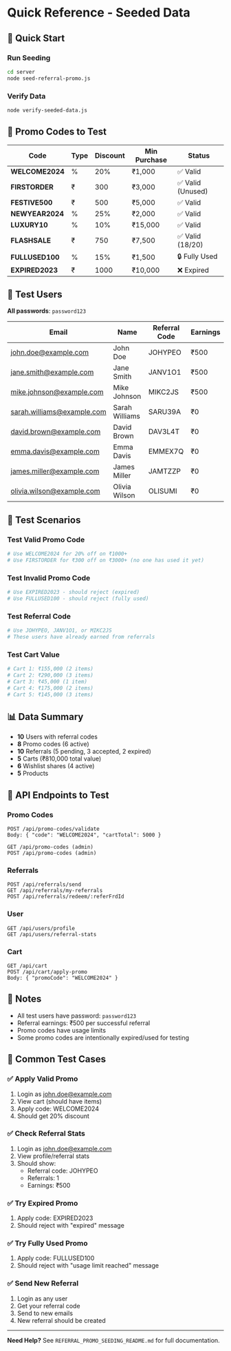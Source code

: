 # Quick Reference - Seeded Data

## 🚀 Quick Start

### Run Seeding
```bash
cd server
node seed-referral-promo.js
```

### Verify Data
```bash
node verify-seeded-data.js
```

## 🎫 Promo Codes to Test

| Code | Type | Discount | Min Purchase | Status |
|------|------|----------|--------------|--------|
| **WELCOME2024** | % | 20% | ₹1,000 | ✅ Valid |
| **FIRSTORDER** | ₹ | 300 | ₹3,000 | ✅ Valid (Unused) |
| **FESTIVE500** | ₹ | 500 | ₹5,000 | ✅ Valid |
| **NEWYEAR2024** | % | 25% | ₹2,000 | ✅ Valid |
| **LUXURY10** | % | 10% | ₹15,000 | ✅ Valid |
| **FLASHSALE** | ₹ | 750 | ₹7,500 | ✅ Valid (18/20) |
| **FULLUSED100** | % | 15% | ₹1,500 | 🔒 Fully Used |
| **EXPIRED2023** | ₹ | 1000 | ₹10,000 | ❌ Expired |

## 👥 Test Users

**All passwords**: `password123`

| Email | Name | Referral Code | Earnings |
|-------|------|---------------|----------|
| john.doe@example.com | John Doe | JOHYPEO | ₹500 |
| jane.smith@example.com | Jane Smith | JANV1O1 | ₹500 |
| mike.johnson@example.com | Mike Johnson | MIKC2JS | ₹500 |
| sarah.williams@example.com | Sarah Williams | SARU39A | ₹0 |
| david.brown@example.com | David Brown | DAV3L4T | ₹0 |
| emma.davis@example.com | Emma Davis | EMMEX7Q | ₹0 |
| james.miller@example.com | James Miller | JAMTZZP | ₹0 |
| olivia.wilson@example.com | Olivia Wilson | OLISUMI | ₹0 |

## 🧪 Test Scenarios

### Test Valid Promo Code
```bash
# Use WELCOME2024 for 20% off on ₹1000+
# Use FIRSTORDER for ₹300 off on ₹3000+ (no one has used it yet)
```

### Test Invalid Promo Code
```bash
# Use EXPIRED2023 - should reject (expired)
# Use FULLUSED100 - should reject (fully used)
```

### Test Referral Code
```bash
# Use JOHYPEO, JANV1O1, or MIKC2JS
# These users have already earned from referrals
```

### Test Cart Value
```bash
# Cart 1: ₹155,000 (2 items)
# Cart 2: ₹290,000 (3 items)
# Cart 3: ₹45,000 (1 item)
# Cart 4: ₹175,000 (2 items)
# Cart 5: ₹145,000 (3 items)
```

## 📊 Data Summary

- **10** Users with referral codes
- **8** Promo codes (6 active)
- **10** Referrals (5 pending, 3 accepted, 2 expired)
- **5** Carts (₹810,000 total value)
- **6** Wishlist shares (4 active)
- **5** Products

## 🔗 API Endpoints to Test

### Promo Codes
```
POST /api/promo-codes/validate
Body: { "code": "WELCOME2024", "cartTotal": 5000 }

GET /api/promo-codes (admin)
POST /api/promo-codes (admin)
```

### Referrals
```
POST /api/referrals/send
GET /api/referrals/my-referrals
POST /api/referrals/redeem/:referFrdId
```

### User
```
GET /api/users/profile
GET /api/users/referral-stats
```

### Cart
```
GET /api/cart
POST /api/cart/apply-promo
Body: { "promoCode": "WELCOME2024" }
```

## 📝 Notes

- All test users have password: `password123`
- Referral earnings: ₹500 per successful referral
- Promo codes have usage limits
- Some promo codes are intentionally expired/used for testing

## 🎯 Common Test Cases

### ✅ Apply Valid Promo
1. Login as john.doe@example.com
2. View cart (should have items)
3. Apply code: WELCOME2024
4. Should get 20% discount

### ✅ Check Referral Stats
1. Login as john.doe@example.com
2. View profile/referral stats
3. Should show:
   - Referral code: JOHYPEO
   - Referrals: 1
   - Earnings: ₹500

### ✅ Try Expired Promo
1. Apply code: EXPIRED2023
2. Should reject with "expired" message

### ✅ Try Fully Used Promo
1. Apply code: FULLUSED100
2. Should reject with "usage limit reached" message

### ✅ Send New Referral
1. Login as any user
2. Get your referral code
3. Send to new emails
4. New referral should be created

---

**Need Help?** See `REFERRAL_PROMO_SEEDING_README.md` for full documentation.


